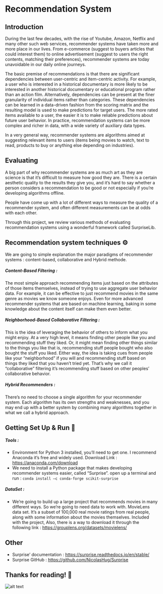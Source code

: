 # Recommendation System

## Introduction
During the last few decades, with the rise of Youtube, Amazon, Netflix and many other such web services, recommender systems have taken more and more place in our lives. From e-commerce (suggest to buyers articles that could interest them) to online advertisement (suggest to users the right contents, matching their preferences), recommender systems are today unavoidable in our daily online journeys.

The basic premise of recommendations is that there are significant dependencies between user-centric and item-centric activity. For example, a user who is interested in a historical documentary is more likely to be interested in another historical documentary or educational program rather than an action film. Alternatively, dependencies can be present at the finer granularity of individual items rather than categories. These dependencies can be learned in a data-driven fashion from the scoring matrix and the resulting model is used to make predictions for target users. The more rated items available to a user, the easier it is to make reliable predictions about future user behavior. In practice, recommendation systems can be more complex and richer in data, with a wide variety of auxiliary data types.

In a very general way, recommender systems are algorithms aimed at suggesting relevant items to users (items being movies to watch, text to read, products to buy or anything else depending on industries).

## Evaluating
A big part of why recommender systems are as much art as they are science is that it’s difficult to measure how good they are. There is a certain aesthetic quality to the results they give you, and it’s hard to say whether a person considers a recommendation to be good or not especially if you’re developing algorithms offline.

People have come up with a lot of different ways to measure the quality of a recommender system, and often different measurements can be at odds with each other. 

Through this project, we review various methods of evaluating recommendation systems using a wonderful framework called SurpriseLib.

## Recommendation system techniques ⚙️
We are going to simple explanation the major paradigms of recommender systems : content-based, collaborative and Hybrid methode.

##### Content-Based Filtering :
The most simple approach recommending items just based on the attributes of those items themselves, instead of trying to use aggregate user behavior data. For example, it can be effective to just recommend movies in the same genre as movies we know someone enjoys. Even for more advanced recommender systems that are based on machine learning, baking in some knowledge about the content itself can make them even better.

##### Neighborhood-Based Collaborative Filtering :
This is the idea of leveraging the behavior of others to inform what you might enjoy. At a very high level, it means finding other people like you and recommending stuff they liked. Or, it might mean finding other things similar to the things you like that is, recommending stuff people bought who also bought the stuff you liked. Either way, the idea is taking cues from people like your “neighborhood” if you will and recommending stuff based on things they liked that you haven’t tried yet. That’s why we call it “collaborative” filtering it’s recommending stuff based on other peoples’ collaborative behavior.

##### Hybrid Recommenders :
There’s no need to choose a single algorithm for your recommender system. Each algorithm has its own strengths and weaknesses, and you may end up with a better system by combining many algorithms together in what we call a hybrid approach.

## Getting Set Up & Run 🚀

##### Tools :
- Environment for Python 3 installed, you’ll need to get one. I recommend Anaconda  it’s free and widely used.  Download Link : https://anaconda.com/download
- We need to install a Python package that makes developing recommender systems easier, called “Surprise”. open up a terminal and run : 
``` conda install –c conda-forge scikit-surprise ```

##### DataSet :
- We’re going to build up a large project that recommends movies in many different ways. So we’re going to need data to work with.
MovieLens data set. It’s a subset of 100,000 real movie ratings from real people, along with some information about the movies themselves. Included with the project, Also, there is a way to download it through the following link : https://grouplens.org/datasets/movielens/

## Other
- Surprise’ documentation : https://surprise.readthedocs.io/en/stable/
- Surprise GitHub : https://github.com/NicolasHug/Surprise

## Thanks for reading! 🙏 

![alt text](https://yagoub.net/github_img/RecommendationSystemEnd.png)
